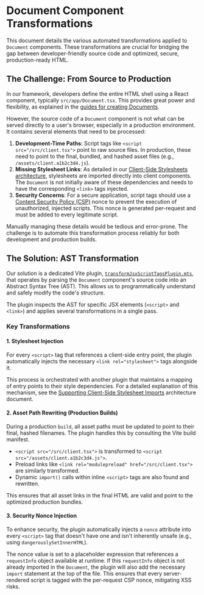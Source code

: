 # Document Component Transformations

This document details the various automated transformations applied to `Document` components. These transformations are crucial for bridging the gap between developer-friendly source code and optimized, secure, production-ready HTML.

## The Challenge: From Source to Production

In our framework, developers define the entire HTML shell using a React component, typically `src/app/Document.tsx`. This provides great power and flexibility, as explained in the [guides for creating Documents](./guides/frontend/documents.mdx).

However, the source code of a `Document` component is not what can be served directly to a user's browser, especially in a production environment. It contains several elements that need to be processed:

1.  **Development-Time Paths**: Script tags like `<script src="/src/client.tsx">` point to raw source files. In production, these need to point to the final, bundled, and hashed asset files (e.g., `/assets/client.a1b2c3d4.js`).
2.  **Missing Stylesheet Links**: As detailed in our [Client-Side Stylesheets architecture](./clientStylesheets.md), stylesheets are imported directly into client components. The `Document` is not initially aware of these dependencies and needs to have the corresponding `<link>` tags injected.
3.  **Security Concerns**: For a secure application, script tags should use a [Content Security Policy (CSP)](https://developer.mozilla.org/en-US/docs/Web/HTTP/CSP) nonce to prevent the execution of unauthorized, injected scripts. This nonce is generated per-request and must be added to every legitimate script.

Manually managing these details would be tedious and error-prone. The challenge is to automate this transformation process reliably for both development and production builds.

## The Solution: AST Transformation

Our solution is a dedicated Vite plugin, [`transformJsxScriptTagsPlugin.mts`](https://github.com/redwoodjs/sdk/blob/90679fbeee4af5cc2d026a42475432278d53ef55/sdk/src/vite/transformJsxScriptTagsPlugin.mts), that operates by parsing the `Document` component's source code into an Abstract Syntax Tree (AST). This allows us to programmatically understand and safely modify the code's structure.

The plugin inspects the AST for specific JSX elements (`<script>` and `<link>`) and applies several transformations in a single pass.

### Key Transformations

#### 1. Stylesheet Injection

For every `<script>` tag that references a client-side entry point, the plugin automatically injects the necessary `<link rel="stylesheet">` tags alongside it.

This process is orchestrated with another plugin that maintains a mapping of entry points to their style dependencies. For a detailed explanation of this mechanism, see the [Supporting Client-Side Stylesheet Imports](./clientStylesheets.md) architecture document.

#### 2. Asset Path Rewriting (Production Builds)

During a production `build`, all asset paths must be updated to point to their final, hashed filenames. The plugin handles this by consulting the Vite build manifest.

-   `<script src="/src/client.tsx">` is transformed to `<script src="/assets/client.a1b2c3d4.js">`.
-   Preload links like `<link rel="modulepreload" href="/src/client.tsx">` are similarly transformed.
-   Dynamic `import()` calls within inline `<script>` tags are also found and rewritten.

This ensures that all asset links in the final HTML are valid and point to the optimized production bundles.

#### 3. Security Nonce Injection

To enhance security, the plugin automatically injects a `nonce` attribute into every `<script>` tag that doesn't have one and isn't inherently unsafe (e.g., using `dangerouslySetInnerHTML`).

The nonce value is set to a placeholder expression that references a `requestInfo` object available at runtime. If this `requestInfo` object is not already imported in the `Document`, the plugin will also add the necessary `import` statement at the top of the file. This ensures that every server-rendered script is tagged with the per-request CSP nonce, mitigating XSS risks. 